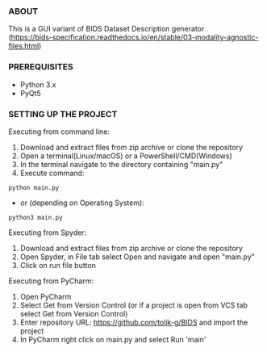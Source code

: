 ### ABOUT
This is a GUI variant of BIDS Dataset Description generator  
(https://bids-specification.readthedocs.io/en/stable/03-modality-agnostic-files.html)

### PREREQUISITES
- Python 3.x
- PyQt5

### SETTING UP THE PROJECT
Executing from command line:  
1. Download and extract files from zip archive or clone the repository
2. Open a terminal(Linux/macOS) or a PowerShell/CMD(Windows)
3. In the terminal navigate to the directory containing "main.py"
4. Execute command:
```
python main.py 
```
* or (depending on Operating System):
```
python3 main.py
```
Executing from Spyder:
1. Download and extract files from zip archive or clone the repository
2. Open Spyder, in File tab select Open and navigate and open "main.py"
3. Click on run file button

Executing from PyCharm:  
1. Open PyCharm
2. Select Get from Version Control (or if a project is open from VCS tab select Get from Version Control)
3. Enter repository URL: https://github.com/tolik-g/BIDS and import the project
4. In PyCharm right click on main.py and select Run 'main'
